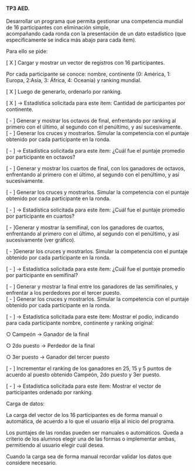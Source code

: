 #### TP3 AED.

Desarrollar un programa que permita gestionar una competencia mundial de 16 participantes con eliminación simple, 
\
acompañando cada ronda con la presentación de un dato estadístico (que específicamente se indica más abajo para cada ítem). 

Para ello se pide:

[ X ] Cargar y mostrar un vector de registros con 16 participantes. 

Por cada participante se conoce: nombre, continente (0: América, 1: Europa, 2:Asia, 3: África, 4: Oceanía) y ranking mundial. 

[ X ] Luego de generarlo, ordenarlo por ranking.

[ X ] → Estadística solicitada para este ítem: Cantidad de participantes por continente.

[ - ] Generar y mostrar los octavos de final, enfrentando por ranking al primero con el último, al segundo con el penúltimo, y así sucesivamente. 
\
[ - ] Generar los cruces y mostrarlos. Simular la competencia con el puntaje obtenido por cada participante en la ronda. 
 
[ - ] → Estadística solicitada para este ítem: ¿Cuál fue el puntaje promedio por participante en octavos?

[ - ] Generar y mostrar los cuartos de final, con los ganadores de octavos, enfrentando al primero con el último, al segundo con el penúltimo, y así sucesivamente. 

[ - ] Generar los cruces y mostrarlos. Simular la competencia con el puntaje obtenido por cada participante en la ronda.

[ - ] → Estadística solicitada para este ítem: ¿Cuál fue el puntaje promedio por participante en cuartos?

[ - ]Generar y mostrar la semifinal, con los ganadores de cuartos, enfrentando al primero con el último, al segundo con el penúltimo, y así sucesivamente (ver gráfico). 

[ - ]Generar los cruces y mostrarlos. Simular la competencia con el puntaje obtenido por cada participante en la ronda.

[ - ] → Estadística solicitada para este ítem: ¿Cuál fue el puntaje promedio por participante en semifinal?

[ - ] Generar y mostrar la final entre los ganadores de las semifinales, y enfrentar a los perdedores por el tercer puesto. 
\
[ - ] Generar los cruces y mostrarlos. Simular la competencia con el puntaje obtenido por cada participante en la ronda.

[ - ] → Estadística solicitada para este ítem: Mostrar el podio, indicando para cada participante nombre, continente y ranking original:

○ Campeón → Ganador de la final

○ 2do puesto → Perdedor de la final

○ 3er puesto → Ganador del tercer puesto

[ - ] Incrementar el ranking de los ganadores en 25, 15 y 5 puntos de acuerdo al puesto obtenido Campeón, 2do puesto y 3er puesto.

[ - ] → Estadística solicitada para este ítem: Mostrar el vector de participantes ordenado por ranking.

Carga de datos:

La carga del vector de los 16 participantes es de forma manual o automática, de acuerdo a lo que el usuario elija al inicio del programa.

Los puntajes de las rondas pueden ser manuales o automáticos. Queda a criterio de los alumnos elegir una de las formas o implementar ambas, permitiendo al usuario elegir cuál desea.

Cuando la carga sea de forma manual recordar validar los datos que considere necesario.